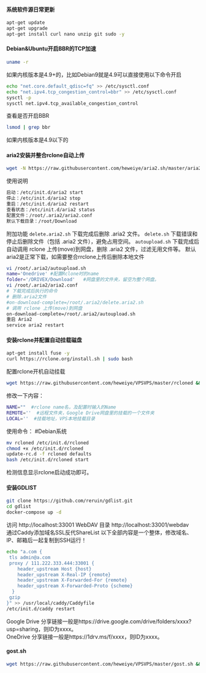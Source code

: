 #### 系统软件源日常更新
``` bash
apt-get update
apt-get upgrade
apt-get install curl nano unzip git sudo -y
```
#### Debian&Ubuntu开启BBR的TCP加速
``` bash
uname -r
```
如果内核版本是4.9+的，比如Debian9就是4.9可以直接使用以下命令开启
``` bash
echo "net.core.default_qdisc=fq" >> /etc/sysctl.conf
echo "net.ipv4.tcp_congestion_control=bbr" >> /etc/sysctl.conf
sysctl -p
sysctl net.ipv4.tcp_available_congestion_control
```
查看是否开启BBR
``` bash
lsmod | grep bbr
```
如果内核版本是4.9以下的
#### aria2安装并整合rclone自动上传
``` bash
wget -N https://raw.githubusercontent.com/heweiye/aria2.sh/master/aria2.sh && chmod +x aria2.sh && bash aria2.sh
```
使用说明
``` bash
启动：/etc/init.d/aria2 start
停止：/etc/init.d/aria2 stop
重启：/etc/init.d/aria2 restart
查看状态：/etc/init.d/aria2 status
配置文件：/root/.aria2/aria2.conf
默认下载目录：/root/Download
```
附加功能
`delete.aria2.sh` 下载完成后删除 .aria2 文件。
`delete.sh` 下载错误和停止后删除文件（包括 .aria2 文件），避免占用空间。
`autoupload.sh` 下载完成后自动调用 rclone 上传(move)到网盘，删除 .aria2 文件，过滤无用文件等。
默认aria2是正常下载，如需要整合rrclone上传后删除本地文件
``` bash
vi /root/.aria2/autoupload.sh
name='Onedrive' #配置Rclone时的name
folder='/DRIVEX/Download'   #网盘里的文件夹，留空为整个网盘。
vi /root/.aria2/aria2.conf
# 下载完成后执行的命令
# 删除.aria2文件
#on-download-complete=/root/.aria2/delete.aria2.sh
# 调用 rclone 上传(move)到网盘
on-download-complete=/root/.aria2/autoupload.sh
重启 Aria2
service aria2 restart
```
#### 安装rclone并配置自动挂载磁盘
``` bash
apt-get install fuse -y
curl https://rclone.org/install.sh | sudo bash
```
配置rclone开机自动挂载
``` bash
wget https://raw.githubusercontent.com/heweiye/VPSVPS/master/rcloned && nano rcloned
```
修改一下内容：
``` bash
NAME=""  #rclone name名，及配置时输入的Name
REMOTE=''  #远程文件夹，Google Drive网盘里的挂载的一个文件夹
LOCAL=''  #挂载地址，VPS本地挂载目录
```
使用命令：
#Debian系统
``` bash
mv rcloned /etc/init.d/rcloned
chmod +x /etc/init.d/rcloned
update-rc.d -f rcloned defaults
bash /etc/init.d/rcloned start
```
检测信息显示rclone启动成功即可。
#### 安装GDLIST
``` bash
git clone https://github.com/reruin/gdlist.git
cd gdlist
docker-compose up -d
```
访问 http://localhost:33001 WebDAV 目录 http://localhost:33001/webdav
<br>通过Caddy添加域名SSL反代ShareList
以下全部内容是一个整体，修改域名、IP、邮箱后一起复制到SSH运行！
``` bash
echo "a.com {
 tls admin@a.com
 proxy / 111.222.333.444:33001 {
    header_upstream Host {host}
    header_upstream X-Real-IP {remote}
    header_upstream X-Forwarded-For {remote}
    header_upstream X-Forwarded-Proto {scheme}
  }
 gzip
}" >> /usr/local/caddy/Caddyfile
/etc/init.d/caddy restart
```
Google Drive 分享链接一般是https://drive.google.com/drive/folders/xxxx?usp=sharing，则ID为xxxx。 
<br>OneDrive 分享链接一般是https://1drv.ms/f/xxxx，则ID为xxxx。

#### gost.sh
``` bash
wget https://raw.githubusercontent.com/heweiye/VPSVPS/master/gost.sh && chmod +x gost.sh && bash gost.sh
```
